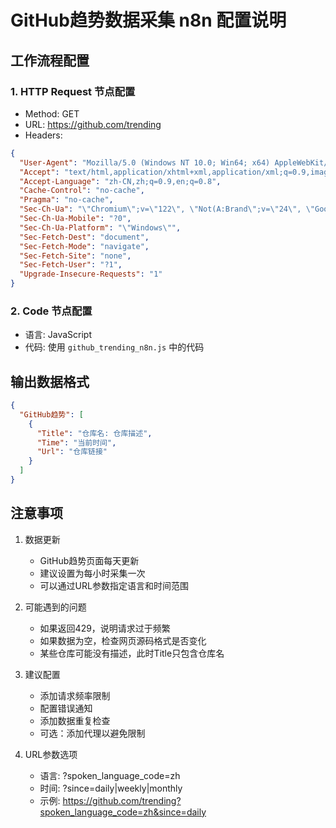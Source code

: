 # GitHub趋势数据采集 n8n 配置说明

## 工作流程配置

### 1. HTTP Request 节点配置
- Method: GET
- URL: https://github.com/trending
- Headers:
```json
{
  "User-Agent": "Mozilla/5.0 (Windows NT 10.0; Win64; x64) AppleWebKit/537.36 (KHTML, like Gecko) Chrome/122.0.0.0 Safari/537.36",
  "Accept": "text/html,application/xhtml+xml,application/xml;q=0.9,image/avif,image/webp,image/apng,*/*;q=0.8,application/signed-exchange;v=b3;q=0.7",
  "Accept-Language": "zh-CN,zh;q=0.9,en;q=0.8",
  "Cache-Control": "no-cache",
  "Pragma": "no-cache",
  "Sec-Ch-Ua": "\"Chromium\";v=\"122\", \"Not(A:Brand\";v=\"24\", \"Google Chrome\";v=\"122\"",
  "Sec-Ch-Ua-Mobile": "?0",
  "Sec-Ch-Ua-Platform": "\"Windows\"",
  "Sec-Fetch-Dest": "document",
  "Sec-Fetch-Mode": "navigate",
  "Sec-Fetch-Site": "none",
  "Sec-Fetch-User": "?1",
  "Upgrade-Insecure-Requests": "1"
}
```

### 2. Code 节点配置
- 语言: JavaScript
- 代码: 使用 `github_trending_n8n.js` 中的代码

## 输出数据格式
```json
{
  "GitHub趋势": [
    {
      "Title": "仓库名: 仓库描述",
      "Time": "当前时间",
      "Url": "仓库链接"
    }
  ]
}
```

## 注意事项

1. 数据更新
   - GitHub趋势页面每天更新
   - 建议设置为每小时采集一次
   - 可以通过URL参数指定语言和时间范围

2. 可能遇到的问题
   - 如果返回429，说明请求过于频繁
   - 如果数据为空，检查网页源码格式是否变化
   - 某些仓库可能没有描述，此时Title只包含仓库名

3. 建议配置
   - 添加请求频率限制
   - 配置错误通知
   - 添加数据重复检查
   - 可选：添加代理以避免限制

4. URL参数选项
   - 语言: ?spoken_language_code=zh
   - 时间: ?since=daily|weekly|monthly
   - 示例: https://github.com/trending?spoken_language_code=zh&since=daily 